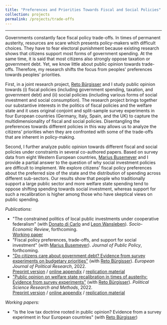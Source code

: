 ```yaml
---
title: "Preferences and Priorities Towards Fiscal and Social Policies"
collection: projects
permalink: /projects/trade-offs
---
```


------

Governments constantly face fiscal policy trade-offs. In times of permanent austerity, resources are scare which presents policy-makers with difficult choices. They have to fear electoral punishment because existing research shows that citizens support most forms of government spending. At the same time, it is said that most citizens also strongly oppose taxation or government debt. Yet, we know little about public opinion towards trade-offs. Therefore, my research shifts the focus from peoples' preferences towards peoples' priorities.

First, in a joint research project, [Reto Bürgisser](https://retobuergisser.com/) and I study public opinion towards (i) fiscal policies (including government spending, taxation, and government debt) and (ii) social policies (including various forms of social investment and social consumption). The research project brings together our substantive interests in the politics of fiscal policies and the welfare state and it uses original conjoint and split-sample survey experiments in four European countries (Germany, Italy, Spain, and the UK) to capture the multidimensionality of fiscal and social policies. Disentangling the preferences towards different policies in this way allows us to analyze the citizens' priorities when they are confronted with some of the trade-offs that are inherent in policy-making.  

Second, I further analyze public opinion towards different fiscal and social policies under constraints in several co-authored papers. Based on survey data from eight Western European countries, [Marius Busemeyer](https://www.polver.uni-konstanz.de/en/busemeyer/team/prof-dr-marius-r-busemeyer/) and I provide a partial answer to the question of why social investment policies are difficult to implement. We explore citizens' fiscal policy preferences about the preferred size of the state and the distribution of spending across different sub-sectors. Our results show that people who traditionally support a large public sector and more welfare state spending tend to oppose shifting spending towards social investment, whereas support for such a recalibration is higher among those who have skeptical views on public spending.

*Publications:*
* "The constrained politics of local public investments under cooperative federalism" (with [Donato di Carlo](https://www.mpifg.de/person/110112/753645) and [Leon Wansleben](https://www.mpifg.de/person/wansleben-leon/576460)). *Socio-Economic Review*, forthcoming. <br/>
[Working paper](https://www.mpifg.de/pu/dp_abstracts/dp21-4.asp)
* "Fiscal policy preferences, trade-offs, and support for social investment" (with [Marius Busemeyer](https://www.polver.uni-konstanz.de/en/busemeyer/team/prof-marius-r-busemeyer/)). *Journal of Public Policy*, forthcoming.
* ["Do citizens care about government debt? Evidence from survey experiments on budgetary priorities"](https://ejpr.onlinelibrary.wiley.com/doi/abs/10.1111/1475-6765.1250) (with [Reto Bürgisser](https://retobuergisser.com/)). *European Journal of Political Research*, 2022. <br/>
[Preprint version](https://osf.io/preprints/socarxiv/gw5ea/) / [online appendix](https://ejpr.onlinelibrary.wiley.com/doi/full/10.1111/1475-6765.12505) / [replication material](https://ejpr.onlinelibrary.wiley.com/doi/full/10.1111/1475-6765.12505)
* ["Public opinion on welfare state recalibration in times of austerity: Evidence from survey experiments"](https://cup.org/3IVayu6) (with [Reto Bürgisser](https://retobuergisser.com/)). *Political Science Research and Methods*, 2022. <br/>
[Preprint version](https://osf.io/uj6eq/)  / [online appendix](https://static.cambridge.org/content/id/urn:cambridge.org:id:article:S2049847021000789/resource/name/S2049847021000789sup001.pdf) / [replication material](https://dataverse.harvard.edu/dataset.xhtml?persistentId=doi:10.7910/DVN/7ERIFH)

*Working papers:*

* "Is the low tax doctrine rooted in public opinion? Evidence from a survey experiment in four European countries" (with [Reto Bürgisser](https://retobuergisser.com/))
